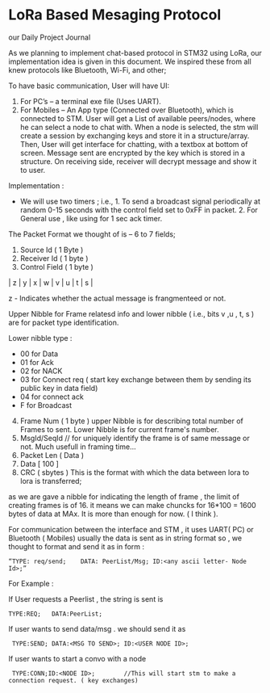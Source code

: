 # LoRa Based Mesaging Protocol
our Daily Project Journal

As we planning to implement chat-based protocol in STM32 using LoRa, our implementation idea is given in this document.
We inspired these from all knew protocols like Bluetooth, Wi-Fi, and other;

To have basic communication, User will have UI:
1.	For PC’s – a terminal exe file (Uses UART).
2.	For Mobiles – An App type (Connected over Bluetooth), which is connected to STM.
User will get a List of available peers/nodes, where he can select a node to chat with. When a node is selected, the stm will create a session by exchanging keys and store it in a structure/array.  Then, User will get interface for chatting, with a textbox at bottom of screen. Message sent are encrypted by the key which is stored in a structure.
On receiving side, receiver will decrypt message and show it to user.

Implementation :
-	We will use two timers ; 
i.e., 1. To send a broadcast signal periodically at random 0-15 seconds with the control field set to 0xFF in packet. 
      2.  For General use , like using for 1 sec ack timer.

The Packet Format we thought of is – 6 to 7 fields;
1.	Source Id 		( 1 Byte )
2.	Receiver Id		( 1 byte )
3.	Control Field ( 1 byte )

|  z  |  y  |  x  |  w  |  v  |  u  |  t  |  s  |

z - Indicates whether the actual message is frangmenteed or not.

Upper Nibble for Frame relatesd info and lower nibble ( i.e., bits v ,u , t, s ) are for packet type identification.

Lower nibble type :
-	00  for Data
-	01 for Ack
-	02 for NACK
-	03 for Connect req ( start key exchange between them by sending its public key in data field)
-	04 for connect ack
-	F  for Broadcast
4.	Frame Num    ( 1 byte )
 	upper Nibble is for describing total number of Frames to sent.
 	Lower Nibble is for current frame's number.
5.  MsgId/SeqId // for uniquely identify the frame is of same message or not. Much usefull in framing time...
6.	Packet Len ( Data )
7.	Data [ 100 ]
8.	CRC  ( sbytes  )
This is the format with which the data between lora to lora is transferred; 


as we are gave a nibble for indicating the length of frame , the limit of creating frames is  of 16. it means we can make chuncks for 16*100 = 1600 bytes of data at MAx. It is more than enough for now. ( I think ).


For communication between the interface and STM , it uses UART( PC) or Bluetooth ( Mobiles) usually the data is sent as in string format so , we thought to format and send it as in form :

    “TYPE: req/send;	DATA: PeerList/Msg;	ID:<any ascii letter- Node Id>;”

For Example :

If  User requests a Peerlist , the string is sent is

    TYPE:REQ;	DATA:PeerList;

If user wants to send data/msg . we should send it as 
	
     TYPE:SEND; DATA:<MSG TO SEND>; ID:<USER NODE ID>;
 
If user wants to start a convo with a node
	
     TYPE:CONN;ID:<NODE ID>;		//This will start stm to make a connection request. ( key exchanges)

 	
